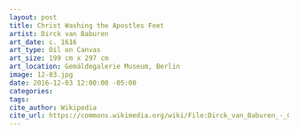 ```yaml
---
layout: post
title: Christ Washing the Apostles Feet
artist: Dirck van Baburen
art_date: c. 1616
art_type: Oil on Canvas
art_size: 199 cm x 297 cm
art_location: Gemäldegalerie Museum, Berlin
image: 12-03.jpg
date: 2016-12-03 12:00:00 -05:00
categories:
tags:
cite_author: Wikipedia
cite_url: https://commons.wikimedia.org/wiki/File:Dirck_van_Baburen_-_Christ_Washing_the_Apostles_Feet_-_WGA1090.jpg
---
```

